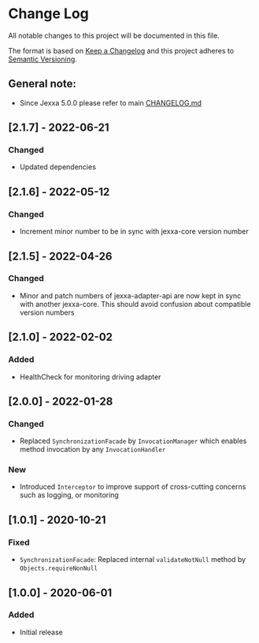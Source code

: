 # Change Log
All notable changes to this project will be documented in this file.
 
The format is based on [Keep a Changelog](http://keepachangelog.com/)
and this project adheres to [Semantic Versioning](http://semver.org/).

## General note: 
- Since Jexxa 5.0.0 please refer to main [CHANGELOG.md](../CHANGELOG.md)


## \[2.1.7] - 2022-06-21
### Changed
- Updated dependencies

## \[2.1.6] - 2022-05-12
### Changed
- Increment minor number to be in sync with jexxa-core version number 

## \[2.1.5] - 2022-04-26
### Changed
- Minor and patch numbers of jexxa-adapter-api are now kept in sync with another jexxa-core. This should avoid confusion about compatible version numbers

## \[2.1.0] - 2022-02-02
### Added
-   HealthCheck for monitoring driving adapter    

## \[2.0.0] - 2022-01-28
### Changed
-   Replaced `SynchronizationFacade` by `InvocationManager` which enables method invocation by any `InvocationHandler` 

### New
-   Introduced `Interceptor` to improve support of cross-cutting concerns such as logging, or monitoring    

## \[1.0.1] - 2020-10-21
### Fixed
-   `SynchronizationFacade`: Replaced internal `validateNotNull` method by `Objects.requireNonNull`

## \[1.0.0] - 2020-06-01

### Added
-   Initial release
